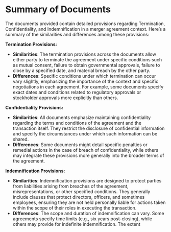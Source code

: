 # Summary of Documents

The documents provided contain detailed provisions regarding Termination, Confidentiality, and Indemnification in a merger agreement context. Here’s a summary of the similarities and differences among these provisions:

**Termination Provisions:**
- **Similarities**: The termination provisions across the documents allow either party to terminate the agreement under specific conditions such as mutual consent, failure to obtain governmental approvals, failure to close by a specified date, and material breach by the other party.
- **Differences**: Specific conditions under which termination can occur vary slightly, emphasizing the importance of the context and specific negotiations in each agreement. For example, some documents specify exact dates and conditions related to regulatory approvals or stockholder approvals more explicitly than others.

**Confidentiality Provisions:**
- **Similarities**: All documents emphasize maintaining confidentiality regarding the terms and conditions of the agreement and the transaction itself. They restrict the disclosure of confidential information and specify the circumstances under which such information can be shared.
- **Differences**: Some documents might detail specific penalties or remedial actions in the case of breach of confidentiality, while others may integrate these provisions more generally into the broader terms of the agreement.

**Indemnification Provisions:**
- **Similarities**: Indemnification provisions are designed to protect parties from liabilities arising from breaches of the agreement, misrepresentations, or other specified conditions. They generally include clauses that protect directors, officers, and sometimes employees, ensuring they are not held personally liable for actions taken within the scope of their roles in executing the transaction.
- **Differences**: The scope and duration of indemnification can vary. Some agreements specify time limits (e.g., six years post-closing), while others may provide for indefinite indemnification. The extent